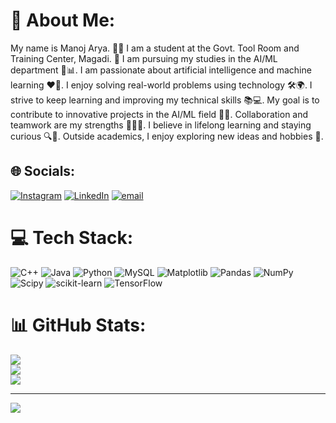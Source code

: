 # 💫 About Me:
My name is Manoj Arya. 👨‍🎓 I am a student at the Govt. Tool Room and Training Center, Magadi. 🏫 I am pursuing my studies in the AI/ML department 🤖📊. I am passionate about artificial intelligence and machine learning ❤️🧠. I enjoy solving real-world problems using technology 🛠️🌍. I strive to keep learning and improving my technical skills 📚💻. My goal is to contribute to innovative projects in the AI/ML field 🚀✨. Collaboration and teamwork are my strengths 🤝👨‍💻. I believe in lifelong learning and staying curious 🔍🧠. Outside academics, I enjoy exploring new ideas and hobbies 🌟.


## 🌐 Socials:
[![Instagram](https://img.shields.io/badge/Instagram-%23E4405F.svg?logo=Instagram&logoColor=white)](https://instagram.com/https://www.instagram.com/_manojarya_.07) [![LinkedIn](https://img.shields.io/badge/LinkedIn-%230077B5.svg?logo=linkedin&logoColor=white)](https://linkedin.com/in/www.linkedin.com/in/manoj-arya-192b16356) [![email](https://img.shields.io/badge/Email-D14836?logo=gmail&logoColor=white)](mailto:manojarya0207@gmail.com) 

# 💻 Tech Stack:
![C++](https://img.shields.io/badge/c++-%2300599C.svg?style=for-the-badge&logo=c%2B%2B&logoColor=white) ![Java](https://img.shields.io/badge/java-%23ED8B00.svg?style=for-the-badge&logo=openjdk&logoColor=white) ![Python](https://img.shields.io/badge/python-3670A0?style=for-the-badge&logo=python&logoColor=ffdd54) ![MySQL](https://img.shields.io/badge/mysql-4479A1.svg?style=for-the-badge&logo=mysql&logoColor=white) ![Matplotlib](https://img.shields.io/badge/Matplotlib-%23ffffff.svg?style=for-the-badge&logo=Matplotlib&logoColor=black) ![Pandas](https://img.shields.io/badge/pandas-%23150458.svg?style=for-the-badge&logo=pandas&logoColor=white) ![NumPy](https://img.shields.io/badge/numpy-%23013243.svg?style=for-the-badge&logo=numpy&logoColor=white) ![Scipy](https://img.shields.io/badge/SciPy-%230C55A5.svg?style=for-the-badge&logo=scipy&logoColor=%white) ![scikit-learn](https://img.shields.io/badge/scikit--learn-%23F7931E.svg?style=for-the-badge&logo=scikit-learn&logoColor=white) ![TensorFlow](https://img.shields.io/badge/TensorFlow-%23FF6F00.svg?style=for-the-badge&logo=TensorFlow&logoColor=white)
# 📊 GitHub Stats:
![](https://github-readme-stats.vercel.app/api?username=Manojarya0207&theme=dark&hide_border=false&include_all_commits=true&count_private=true)<br/>
![](https://nirzak-streak-stats.vercel.app/?user=Manojarya0207&theme=dark&hide_border=false)<br/>
![](https://github-readme-stats.vercel.app/api/top-langs/?username=Manojarya0207&theme=dark&hide_border=false&include_all_commits=true&count_private=true&layout=compact)

---
[![](https://visitcount.itsvg.in/api?id=Manojarya0207&icon=9&color=4)](https://visitcount.itsvg.in)

<!-- Proudly created with GPRM ( https://gprm.itsvg.in ) -->
